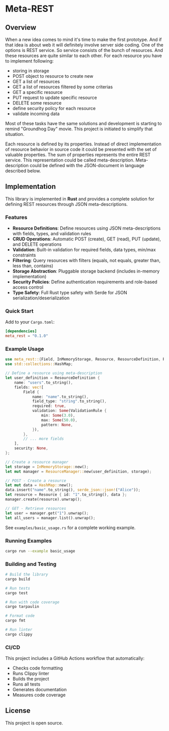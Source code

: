 Meta-REST
=========

## Overview ##
When a new idea comes to mind it's time to make the first prototype. And if that idea is about web it will definitely involve
server side coding. One of the options is REST service. So service consists of the bunch of resources. And these resources are
quite similar to each other. For each resource you have to implement following:
- storing in storage
- POST object to resource to create new
- GET a list of resources
- GET a list of resources filtered by some criterias
- GET a specific resource
- PUT request to update specific resource
- DELETE some resource
- define security policy for each resource
- validate incoming data

Most of these tasks have the same solutions and development is starting to remind "Groundhog Day" movie. This project is initiated
to simplify that situation.

Each resource is defined by its properties. Instead of direct implementation of resource behavior in source code it could be 
presented with the set of valuable properties. The sum of properties represents the entire REST service. This representation
could be called meta-description. Meta-description could be defined with the JSON-document in language described below.

## Implementation

This library is implemented in **Rust** and provides a complete solution for defining REST resources through JSON meta-descriptions.

### Features

- **Resource Definitions**: Define resources using JSON meta-descriptions with fields, types, and validation rules
- **CRUD Operations**: Automatic POST (create), GET (read), PUT (update), and DELETE operations
- **Validation**: Built-in validation for required fields, data types, min/max constraints
- **Filtering**: Query resources with filters (equals, not equals, greater than, less than, contains)
- **Storage Abstraction**: Pluggable storage backend (includes in-memory implementation)
- **Security Policies**: Define authentication requirements and role-based access control
- **Type Safety**: Full Rust type safety with Serde for JSON serialization/deserialization

### Quick Start

Add to your `Cargo.toml`:
```toml
[dependencies]
meta_rest = "0.1.0"
```

### Example Usage

```rust
use meta_rest::{Field, InMemoryStorage, Resource, ResourceDefinition, ResourceManager, ValidationRule};
use std::collections::HashMap;

// Define a resource using meta-description
let user_definition = ResourceDefinition {
    name: "users".to_string(),
    fields: vec![
        Field {
            name: "name".to_string(),
            field_type: "string".to_string(),
            required: true,
            validation: Some(ValidationRule {
                min: Some(3.0),
                max: Some(50.0),
                pattern: None,
            }),
        },
        // ... more fields
    ],
    security: None,
};

// Create a resource manager
let storage = InMemoryStorage::new();
let mut manager = ResourceManager::new(user_definition, storage);

// POST - Create a resource
let mut data = HashMap::new();
data.insert("name".to_string(), serde_json::json!("Alice"));
let resource = Resource { id: "1".to_string(), data };
manager.create(resource).unwrap();

// GET - Retrieve resources
let user = manager.get("1").unwrap();
let all_users = manager.list().unwrap();
```

See `examples/basic_usage.rs` for a complete working example.

### Running Examples

```bash
cargo run --example basic_usage
```

### Building and Testing

```bash
# Build the library
cargo build

# Run tests
cargo test

# Run with code coverage
cargo tarpaulin

# Format code
cargo fmt

# Run linter
cargo clippy
```

### CI/CD

This project includes a GitHub Actions workflow that automatically:
- Checks code formatting
- Runs Clippy linter
- Builds the project
- Runs all tests
- Generates documentation
- Measures code coverage

## License

This project is open source.
 
